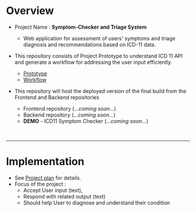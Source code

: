 # Overview
- Project Name : **Symptom-Checker and Triage System**
    - Web application for assessment of users' symptoms and triage diagnosis and recommendations based on ICD-11 data.

- This repository consists of Project Prototype to understand ICD 11 API and generate a workflow for addressing the user input efficiently.
    - [Prototype](/app_prototype.js)
    - [Workflow](/docs/PROCESS_FLOWS.md)

- This repository will host the deployed version of the final build from the Frontend and Backend repositories
    - Frontend repository (*...coming soon...*) 
    - Backend repository (*...coming soon...*) 
    - **DEMO** - ICD11 Symptom Checker (*...coming soon...*) 

<br>
<hr>

# Implementation
- See [Project plan](/docs/PLAN.md) for details.
- Focus of the project :
    - Accept User input (text),
    - Respond with related output (text) 
    - Should help User to diagnose and understand their condition